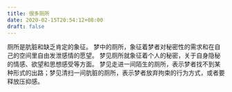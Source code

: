 ```yaml
---
title: 很多厕所
date: 2020-02-15T20:54:12+08:00
draft: false
---
```


厕所是肮脏和缺乏肯定的象征。
梦中的厕所，象征着梦者对秘密性的需求和在自己的空间里自由发泄感情的愿望。
梦见厕所就象征着个人的秘密，关于自身隐秘的情感、欲望和思想感受等方面。
梦见走进一间陌生的厕所，表示梦者找不到某种形式的出路；梦见清扫一间肮脏的厕所，表示梦者放弃拘束的行为方式，或者要释放压抑感。
